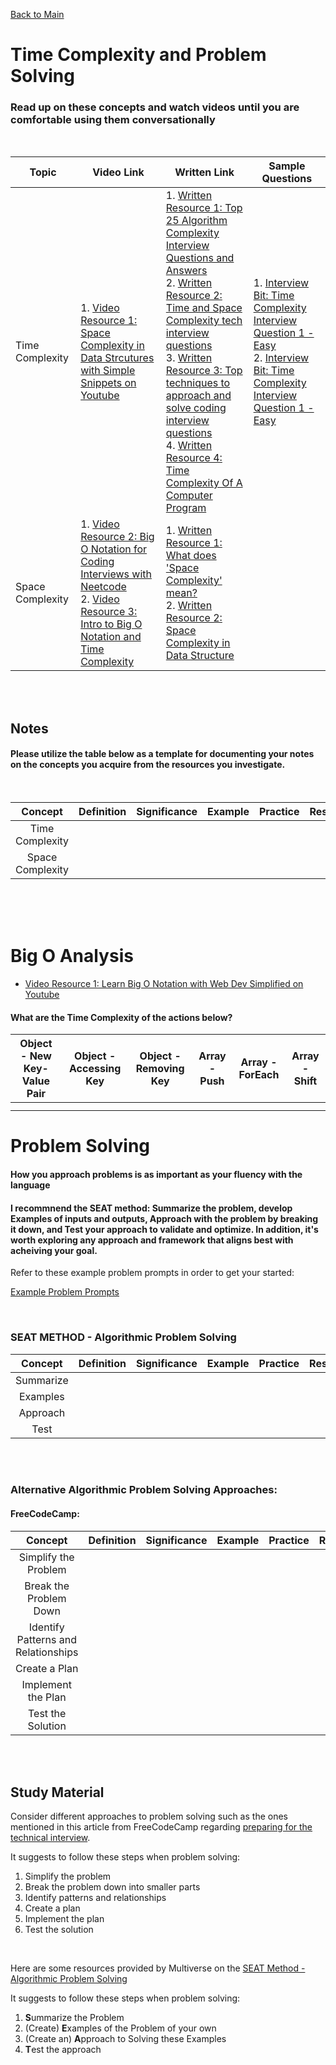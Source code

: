 [Back to Main](../README.md)

# Time Complexity and Problem Solving

### Read up on these concepts and watch videos until you are comfortable using them conversationally
<br>

| Topic | Video Link | Written Link | Sample Questions |
| -------- | -------- | -------- | -------- |
| Time Complexity | 1. [Video Resource 1: Space Complexity in Data Strcutures with Simple Snippets on Youtube](https://www.youtube.com/watch?v=itn09C2ZB9Y) | 1. [Written Resource 1: Top 25 Algorithm Complexity Interview Questions and Answers](https://interviewprep.org/algorithm-complexity-interview-questions/) <br> 2. [Written Resource 2: Time and Space Complexity tech interview questions](https://r-fraktas.medium.com/time-and-space-complexity-tech-interview-questions-3cee8ba14) <br> 3. [Written Resource 3: Top techniques to approach and solve coding interview questions](https://www.techinterviewhandbook.org/coding-interview-techniques/) <br> 4. [Written Resource 4: Time Complexity Of A Computer Program](https://www.interviewbit.com/courses/programming/time-complexity/) | 1. [Interview Bit: Time Complexity Interview Question 1 - Easy](https://www.interviewbit.com/problems/loopcmpl/) <br> 2. [Interview Bit: Time Complexity Interview Question 1 - Easy](https://www.interviewbit.com/problems/reccmpl1/) |
| Space Complexity | 1. [Video Resource 2: Big O Notation for Coding Interviews with Neetcode](https://www.youtube.com/watch?v=BgLTDT03QtU) <br> 2. [Video Resource 3: Intro to Big O Notation and Time Complexity](https://www.youtube.com/watch?v=D6xkbGLQesk) | 1. [Written Resource 1: What does 'Space Complexity' mean?](https://www.geeksforgeeks.org/g-fact-86/) <br> 2. [Written Resource 2: Space Complexity in Data Structure](https://www.scaler.com/topics/data-structures/space-complexity-in-data-structure/)|  |


<br>
<br>

<h2> Notes </h2>
<h4> Please utilize the table below as a template for documenting your notes on the concepts you acquire from the resources you investigate. </h4>

<br> 

| Concept | Definition | Significance | Example | Practice | Resources |
| :-------: | ------- | ------- | ------- | ------- | ------- |
|   Time Complexity      |         |         |         |         |         |
|   Space Complexity      |         |         |         |         |         |

<br> 
<br>

<br>

# Big O Analysis

- [Video Resource 1: Learn Big O Notation with Web Dev Simplified on Youtube](https://www.youtube.com/watch?v=itn09C2ZB9Y)

#### What are the Time Complexity of the actions below?

| Object - New Key-Value Pair | Object - Accessing Key | Object - Removing Key | Array - Push | Array - ForEach | Array - Shift |
| ------- | ------- | ------- | ------- | ------- | ------- |
|         |         |         |         |         |         |
|         |         |         |         |         |         |



# Problem Solving
#### How you approach problems is as important as your fluency with the language

#### I recommnend the SEAT method: Summarize the problem, develop Examples of inputs and outputs, Approach with the problem by breaking it down, and Test your approach to validate and optimize. In addition, it's worth exploring any approach and framework that aligns best with acheiving your goal.

Refer to these example problem prompts in order to get your started:

[Example Problem Prompts](./Problem_Solving_1.txt)

<br>

### SEAT METHOD - Algorithmic Problem Solving

| Concept | Definition | Significance | Example | Practice | Resources |
| :-------: | ------- | ------- | ------- | ------- | ------- |
| Summarize      |         |         |         |         |         |
|  Examples      |         |         |         |         |         |
|    Approach    |         |         |         |         |         |
|     Test    |         |         |         |         |         |

<br> 
<br>

### Alternative Algorithmic Problem Solving Approaches: 

#### FreeCodeCamp: 

| Concept | Definition | Significance | Example | Practice | Resources |
| :-------: | ------- | ------- | ------- | ------- | ------- |
| Simplify the Problem      |         |         |         |         |         |
| Break the Problem Down     |         |         |         |         |         |
|    Identify Patterns and Relationships    |         |         |         |         |         |
|     Create a Plan    |         |         |         |         |         |
|    Implement the Plan    |         |         |         |         |         |
|     Test the Solution   |         |         |         |         |         |

<br> 
<br> 

## Study Material 

Consider different approaches to problem solving such as the ones mentioned in this article from FreeCodeCamp regarding [preparing for the technical interview](https://www.freecodecamp.org/news/problem-solving-and-technical-interview-prep/). 

It suggests to follow these steps when problem solving: 
 1. Simplify the problem
 2. Break the problem down into smaller parts
 3. Identify patterns and relationships
 4. Create a plan
 5. Implement the plan
 6. Test the solution

<br> 

Here are some resources provided by Multiverse on the [SEAT Method - Algorithmic Problem Solving](https://docs.google.com/presentation/d/e/2PACX-1vQlHVQZCM_tZvH3_xqZJv1oggRbhhrb2PpjkGl2Xl8_SwkkAjPLqq_Bl9MJlrWoZ_TO9iE9jgetUfvZ/pub?start=false&loop=false&delayms=3000)

It suggests to follow these steps when problem solving: 
1. **S**ummarize the Problem
2. (Create) **E**xamples of the Problem of your own
3. (Create an) **A**pproach to Solving these Examples
4. **T**est the approach





